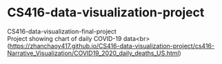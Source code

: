 # CS416-data-visualization-project
CS416-data-visualization-final-project
<br>Project showing chart of daily COVID-19 data\<br>
(https://zhanchaoy417.github.io/CS416-data-visualization-project/cs416-Narrative_Visualization/COVID19_2020_daily_deaths_US.html)
